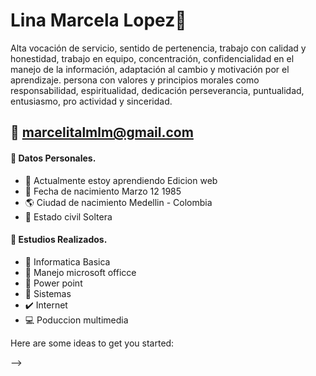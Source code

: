 # Lina Marcela Lopez👋
Alta vocación de servicio, sentido de pertenencia, trabajo con calidad y honestidad, trabajo en equipo, concentración, confidencialidad en el manejo de la información, adaptación al cambio y motivación por el aprendizaje. persona con valores y principios morales como responsabilidad, espiritualidad, dedicación perseverancia, puntualidad,                                              entusiasmo, pro actividad y sinceridad.

## :email: marcelitalmlm@gmail.com

#### :information_desk_person: Datos Personales.


- 🌱 Actualmente estoy aprendiendo    Edicion web
- :baby: Fecha de nacimiento            Marzo 12 1985
- :earth_americas: Ciudad de nacimiento   Medellin - Colombia                   
- :woman: Estado civil  Soltera


#### :scroll: Estudios Realizados.


- :floppy_disk: Informatica Basica
- :date:  Manejo microsoft officce
- :ledger:  Power point    
- :file_folder: Sistemas
- :heavy_check_mark: Internet
- :computer: Poduccion multimedia







Here are some ideas to get you started:

-->



